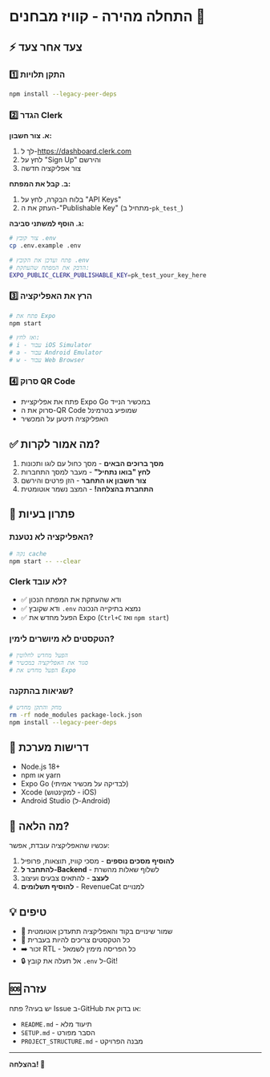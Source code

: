 # התחלה מהירה - קוויז מבחנים 🚀

## ⚡ צעד אחר צעד

### 1️⃣ התקן תלויות
```bash
npm install --legacy-peer-deps
```

### 2️⃣ הגדר Clerk

**א. צור חשבון:**
1. לך ל-https://dashboard.clerk.com
2. לחץ על "Sign Up" והירשם
3. צור אפליקציה חדשה

**ב. קבל את המפתח:**
1. בלוח הבקרה, לחץ על "API Keys"
2. העתק את ה-"Publishable Key" (מתחיל ב-`pk_test_`)

**ג. הוסף למשתני סביבה:**
```bash
# צור קובץ .env
cp .env.example .env

# פתח ועדכן את הקובץ .env
# הדבק את המפתח שהעתקת:
EXPO_PUBLIC_CLERK_PUBLISHABLE_KEY=pk_test_your_key_here
```

### 3️⃣ הרץ את האפליקציה
```bash
# פתח את Expo
npm start

# ואז לחץ:
# i - עבור iOS Simulator
# a - עבור Android Emulator
# w - עבור Web Browser
```

### 4️⃣ סרוק QR Code
- פתח את אפליקציית Expo Go במכשיר הנייד
- סרוק את ה-QR Code שמופיע בטרמינל
- האפליקציה תיטען על המכשיר

## ✅ מה אמור לקרות?

1. **מסך ברוכים הבאים** - מסך כחול עם לוגו ותכונות
2. **לחץ "בואו נתחיל"** - מעבר למסך התחברות
3. **צור חשבון או התחבר** - הזן פרטים והירשם
4. **התחברת בהצלחה!** - המצב נשמר אוטומטית

## 🔧 פתרון בעיות

### האפליקציה לא נטענת?
```bash
# נקה cache
npm start -- --clear
```

### Clerk לא עובד?
- ✅ ודא שהעתקת את המפתח הנכון
- ✅ ודא שקובץ `.env` נמצא בתיקייה הנכונה
- ✅ הפעל מחדש את Expo (`Ctrl+C` ואז `npm start`)

### הטקסטים לא מיושרים לימין?
```bash
# הפעל מחדש לחלוטין
# סגור את האפליקציה במכשיר
# הפעל מחדש את Expo
```

### שגיאות בהתקנה?
```bash
# מחק והתקן מחדש
rm -rf node_modules package-lock.json
npm install --legacy-peer-deps
```

## 📱 דרישות מערכת

- Node.js 18+
- npm או yarn
- Expo Go (לבדיקה על מכשיר אמיתי)
- Xcode (למקינטוש - iOS)
- Android Studio (ל-Android)

## 🎯 מה הלאה?

עכשיו שהאפליקציה עובדת, אפשר:

1. **להוסיף מסכים נוספים** - מסכי קוויז, תוצאות, פרופיל
2. **להתחבר ל-Backend** - לשלוף שאלות מהשרת
3. **לעצב** - להתאים צבעים ועיצוב
4. **להוסיף תשלומים** - RevenueCat למנויים

## 💡 טיפים

- 🔄 שמור שינויים בקוד והאפליקציה תתעדכן אוטומטית
- 📝 כל הטקסטים צריכים להיות בעברית
- ➡️ זכור RTL - כל הפריסה מימין לשמאל
- 🔒 אל תעלה את קובץ `.env` ל-Git!

## 🆘 עזרה

יש בעיה? פתח Issue ב-GitHub או בדוק את:
- `README.md` - תיעוד מלא
- `SETUP.md` - הסבר מפורט
- `PROJECT_STRUCTURE.md` - מבנה הפרויקט

---

**בהצלחה! 🎉**
